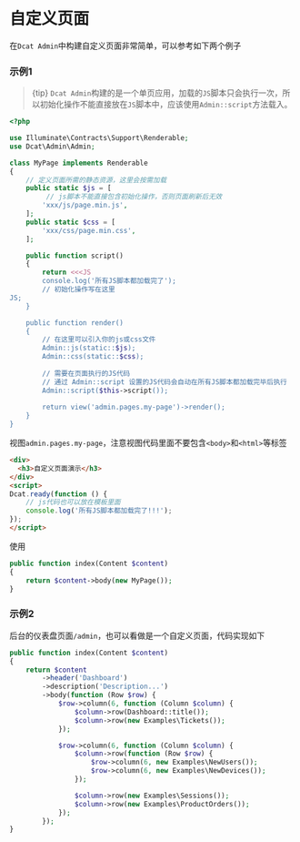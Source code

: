 # 自定义页面

在`Dcat Admin`中构建自定义页面非常简单，可以参考如下两个例子


### 示例1

> {tip} `Dcat Admin`构建的是一个单页应用，加载的`JS`脚本只会执行一次，所以初始化操作不能直接放在`JS`脚本中，应该使用`Admin::script`方法载入。

```php
<?php

use Illuminate\Contracts\Support\Renderable;
use Dcat\Admin\Admin;

class MyPage implements Renderable
{
    // 定义页面所需的静态资源，这里会按需加载
	public static $js = [
	     // js脚本不能直接包含初始化操作，否则页面刷新后无效
		'xxx/js/page.min.js',
	];
	public static $css = [
		'xxx/css/page.min.css',
	];

	public function script()
	{
		return <<<JS
		console.log('所有JS脚本都加载完了');
		// 初始化操作写在这里
JS;		
	}

	public function render()
	{
		// 在这里可以引入你的js或css文件
		Admin::js(static::$js);
		Admin::css(static::$css);
		
		// 需要在页面执行的JS代码
		// 通过 Admin::script 设置的JS代码会自动在所有JS脚本都加载完毕后执行
		Admin::script($this->script());
		
		return view('admin.pages.my-page')->render();
	}
}
```

视图`admin.pages.my-page`，注意视图代码里面不要包含`<body>`和`<html>`等标签
```html
<div>
  <h3>自定义页面演示</h3>
</div>
<script>
Dcat.ready(function () {
    // js代码也可以放在模板里面
    console.log('所有JS脚本都加载完了!!!');
});
</script>
```

使用

```php
public function index(Content $content)
{
    return $content->body(new MyPage());
}
```


### 示例2

后台的仪表盘页面`/admin`，也可以看做是一个自定义页面，代码实现如下
```php
public function index(Content $content)
{
    return $content
        ->header('Dashboard')
        ->description('Description...')
        ->body(function (Row $row) {
            $row->column(6, function (Column $column) {
                $column->row(Dashboard::title());
                $column->row(new Examples\Tickets());
            });

            $row->column(6, function (Column $column) {
                $column->row(function (Row $row) {
                    $row->column(6, new Examples\NewUsers());
                    $row->column(6, new Examples\NewDevices());
                });

                $column->row(new Examples\Sessions());
                $column->row(new Examples\ProductOrders());
            });
        });
}
```

